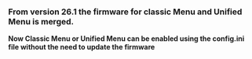 ### From version 26.1 the firmware for classic Menu and Unified Menu is merged.

**Now Classic Menu or Unified Menu can be enabled using the config.ini file without the need to update the firmware**
